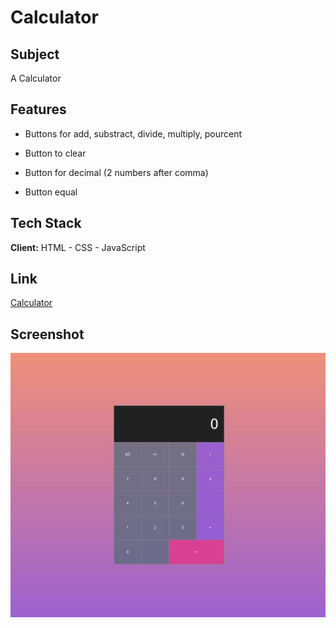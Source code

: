 # Calculator

## Subject

A Calculator

## Features

- Buttons for add, substract, divide, multiply, pourcent

- Button to clear

- Button for decimal (2 numbers after comma)

- Button equal

## Tech Stack

**Client:** HTML - CSS - JavaScript

## Link

[Calculator](https://louiscollard.github.io/Calculator/)

## Screenshot

![App Screenshot](./images/calculator-img.jpg)
